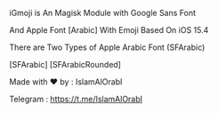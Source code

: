 iGmoji is An Magisk Module with Google Sans Font

And Apple Font [Arabic] With Emoji Based On iOS 15.4

There are Two Types of Apple Arabic Font (SFArabic)

[SFArabic] [SFArabicRounded]

Made with ❤️ by : IslamAlOrabI

Telegram : https://t.me/IslamAlOrabI
